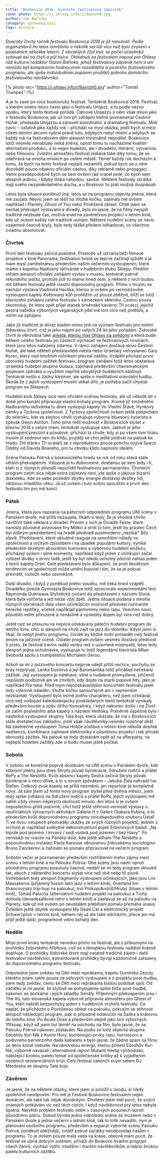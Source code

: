 ```yaml
---
title: "Boskovice 2016: Gianniho festivalový zápisník"
cover-photo: https://i.ohlasy.info/i/9axnzh0.jpg
author: Jan Bařinka
category: zpravodajství
tags: kultura
---
```


*Dvacátý čtvrtý ročník festivalu Boskovice 2016 je již minulostí. Podle organizátorů ho letos navštívilo o několik set lidí více než bylo zvykem v posledních několika letech. Z obvyklých čtyř tisíc se počet účastníků vyhoupl asi na čtyři a půl tisíce. Ohlédnutí za festivalem napsal pro Ohlasy náš kulturní redaktor Gianni Bařinka, jehož festivalový zápisník není a ani nemůže být komplexním hodnocením rozsáhlého a pestrého festivalového programu, ale spíše individuálním popisem prožitků jednoho domácího festivalového návštěvníka.*

{% photo src="https://i.ohlasy.info/i/9axnzh0.jpg" author="Tomáš Trumpeš" /%}

A je tu zase po roce boskovický festival. Tentokrát Boskovice 2016. Festival, o kterém místní mluví často jako o festivalu Unijazz, a to podle názvu spolku, který tento festival pořádá. Členové Unijazzu o něm však mluví jako o festivalu Boskovice, jak už loni při zahájení trefně poznamenal Čestmír Huňát, předseda Unijazzu a zároveň koordinátor a dramaturg festivalu. Mně navíc – ostatně jako každý rok – přichází na mysl otázka, jestli bych si mezi všemi letními akcemi vybral právě tuto, kdybych nebyl místní a kdybych se každý rok na festivalovém dění alespoň minimálně nepodílel. Boskovice totiž vesměs nenabízejí velká jména, oproti tomu tu nacházíme kvalitní alternativní produkci, a to nejen hudební, ale i divadelní, literární, výtvarnou nebo filmovou. Zvláštní atmosféru festival získává také díky tomu, že se odehrává na mnoha místech po celém městě. Téměř každý rok docházím k tomu, že bych na tento festival nejspíš nezamířil, pokud bych se o něm dozvěděl pouze nějakou oficiální cestou, díky reklamě nebo propagaci. Velmi pravděpodobně bych se sem ovšem rád vracel poté, co bych sem alespoň jednou, i kdyby třeba náhodou, zavítal. Některé festivaly zkrátka mají svého nezaměnitelného ducha, a u Boskovic to platí možná dvojnásob.

Letos byla situace poněkud jiná, letos se na programu objevila jména, která mě zaujala. Nejvíc jsem se těšil na Vložte kočku, zajímaly mě ovšem například i Planety, Ghost of You nebo Postižená oblast. Chtěl jsem se nechat  překvapit výstavami a divadly, bylo mi jasné, že na filmy nejspíš tradičně nezbude čas, možná snad na závěrečnou projekci v letním kině, kde už ovšem každý rok tradičně usínám. Některé hudební scény se navíc vzájemně časově kryly, bylo tedy těžké předem odhadovat, co všechno zvládnu absolvovat.

### Čtvrtek

První den festivalu začíná poklidně. Přestože už od rána běží filmové projekce v kině Panorama, festivaloví hosté se teprve začínají sjíždět a já mám mysl zaměstnanou především naším večerním vystoupením, které máme s kapelou Nadívaný skřivánek v hudebním klubu Sklepy. Předtím stíhám alespoň oficiální zahájení výstav v muzeu, tentokrát patrně rekordního počtu, protože jich tu máme hned osm, a některé z nich budou mít během festivalu ještě vlastní doprovodný program. Přímo v muzeu se nachází výstava Vladimíra Havlíka, kterou si ovšem po vernisážovém vystoupení kapely Květovaný kůň prohlížím už pouze zběžně, blíží se totiž slavnostní zahájení celého festivalu v zámeckém skleníku. Cestou pouze zkontroluji, že letos opět přijel stánek brněnské kavárny Tři ocásci, jejichž pestrá nabídka výborných veganských jídel mě loni více než potěšila, a mířím na zahájení.

Jako již tradičně je důraz kladen mimo jiné na význam festivalu pro místní židovskou čtvrť, což je jeho náplní po celých 24 let jeho pořádání. Židovské čtvrti je věnována také [anketa, kterou mají Ohlasy na svědomí](http://ohlasy.info/clanky/2016/07/anketa-zidovska-ctvrt.html) a která bude během celého festivalu po částech vycházet ve festivalových novinách, které jsou letos nabízeny zdarma. V rámci zahájení dostává slovo Čestmír Huňát, ale také někteří představitelé města nebo izraelský velvyslanec Gary Koren, který nad letošním ročníkem převzal záštitu. Vzápětí přichází první obrovský hudební zážitek festivalu, program zahájení totiž letos obstarává izraelská hudební skupina Gulaza, zajímavá především charismatickým projevem zpěváka a využitím nepříliš obvyklých hudebních nástrojů. Tentokrát nešlo o žádný klezmer, ale spíše o meditativní orientální hudbu. Škoda že z jejich vystoupení musím utíkat dřív, je potřeba začít chystat program na Sklepech.

Hudební klub Sklepy sice není oficiální scénou festivalu, ale už několik let v době jeho konání připravuje vlastní bohatý program. Kromě již zmíněného Nadívaného skřivánka tu dnes vystupují kapely Ve Vlastní Šťávě, Hynkovy zámky a Tyršova společnost. Z Tyršovy společnosti ovšem ještě pospíchám do skleníku, kde ve stejnou chvíli vystupuje výborný bluesový kytarista a zpěvák Gwyn Ashton. Toho jsme měli možnost v Boskovicích slyšet v březnu 2014 s celým triem, tentokrát vystupuje sám. Jakkoli je jeho vystoupení precizní a působivé, přichází ta chvíle, kdy si po všem tom hluku musím jít sednout ven do klidu, později se chci ještě podívat na palouk ke hradu. Od stánku Tří ocásků se z reproduktoru pouze potichu ozývá Space Oddity od Davida Bowieho, pro tu chvilku klidu naprosto ideální.

Scéna Palouku Potrvá u boskovického hradu se rok od roku stává stále větším překvapením. Vstupné je tu dobrovolné, dostanou se sem tedy i ti, kteří si z různých důvodů nepořídili festivalovou permanentku. Čtvrteční program zatím sice nějak extra zajímavý není, jde spíše o jakousi bizarní diskotéku, kde ze sebe poslední zbytky energie dostávají desítky lidí, většinou mladšího věku. Já už ovšem i tuto scénu opouštím a první den festivalu tím pro mě končí.

### Pátek

Jména, která jsou napsána na pátečním odpoledním programu UNI scény v Panském dvoře, mě příliš nezaujala, říkám si tedy, že je vhodná chvíle navštívit také některá z divadel. Prvním z nich je Divadlo Feste, které namísto původně avízované hry Mléko a strdí (o tom, jestli by praotec Čech byl dobrým prezidentem) na hradě předvádí postmoderní „nazikál“ Bílý slavík. Představení, které aktuálně reaguje na xenofobní nálady ve společnosti a určitým způsobem i na úpadek populární kultury, vyniká především skvělým absurdním humorem a výbornou hudební složkou, přicházejí ovšem i silné momenty, například když jeden z účinkující začal vybízet diváky v první řadě, jestli by byl někdo ochotný přečíst nahlas jeden z textů kapely Ortel. Celé představení bylo důkazem, že proti škodlivým tendencím ve společnosti může umění bojovat i tím, že se je pokusí převrátit, rozložit nebo zesměšnit.

Další divadlo, i když z poněkud jiného soudku, mě čeká hned vzápětí. Divadélko poezie Gymnázia Boskovice totiž zpracovalo experimentální text Raymonda Queneaua Stylistická cvičení do představení s názvem Slova, která byla vyřčena a jež nelze vzíti zpět. Jedna situace podaná v mnoha různých obměnách dala všem účinkůjícím možnost předvést rozmanité herecké rejstříky, včetně například pantomimy nebo rapu. Všechno navíc působilo velmi přirozeně a nenásilně a výsledný dojem byl více než dobrý.

Ještě než se přesunu na nejvíce očekávaný páteční hudební program do letního kina, chci si alespoň na chvíli zajít na jazz do skleníku. Kdysi jsem si říkal, že nebýt jiného programu, člověk by klidně mohl prosedět celý festival jenom na jazzové scéně. Ostatní program ovšem vesměs dostává přednost (i proto, že festival trávím raději venku než v uzavřené místnosti), letos tedy alespoň jedna ochutnávka, vystupuje tu totiž legendární klavírista Milan Svoboda spolu s trumpetistou Michalem Gerou.

Ačkoli se mi z jazzového koncertu nejprve odejít příliš nechce, pochyby se brzy rozplývají, Lenka Dusilová a její Baromantika totiž přinášejí nečekaný zážitek. Její vystoupení je naléhavé, silné a hudebně promyšlené, přičemž nepůsobí podbízivě ani ve chvílích, kdy dojde na starší popové hity, jako je například Pro tebe. Před mým nejočekávanějším koncertem festivalu jsem tedy výborně naladěn. Vložte kočku samozřejmě ani v nejmenším nezklamali. Vystoupení bylo mírně jiného charakteru, než jsem očekával, více než vodopád kaleidoskopicky poskládaných textů tentokrát vynikaly především housle a zpěv Jiřího Konvalinky, i když nakonec došlo i na Život ze zatím posledního alba kapely s názvem Hedvika. Poměrně úspěšné bylo i následné vystoupení skupiny Tata bojs, která ukázala, že má v Boskovicích stále dostatečnou základnu, poté však návštěvníky vesměs rozehnal déšť. Na závěrečné vystoupení Toma Holiče zůstává v letním kině několik desítek nadšenců, kombinace zajímavé elektroniky s působivou projekcí i tak přináší obrovský zážitek. Na palouk se tedy dostávám opět až na afterparty, na nejlepší hudební zážitky zde si budu muset ještě počkat.

### Sobota

V sobotu se konečně poprvé dostávám na UNI scénu v Panském dvoře, kde slibnými jmény jsou dnes Skrytý půvab byrokracie, Sdružení rodičů a přátel RoPy a The Nesbitts. Kvůli absenci kapely Sestra začíná Skrytý půvab byrokracie o něco dříve, a to s novým zpěvákem – Jakuba Žida nahradil Ivo Štefan. Celkový zvuk kapely se příliš nezměnil, jen repertoár je kompletně nový. Já sám jsem už tento nový program slyšel před dvěma měsíci, jsem tedy spíše zvědavý na Sdružení rodičů a přátel RoPy, jejich vystoupení mě zatím vždy vlivem nějakých okolností minulo. Ani letos si je ovšem neposlechnu příliš pozorně, chci totiž ještě stihnout vernisáž výstavy o neoficiálních výtvarných aktivitách Galerie H v Galerii Otakara Kubína, a to především kvůli doprovodnému programu voicebandového souboru ÚstaF. Ti  ve dvou vstupech předvádějí ukázky ze svých různých projektů, jedním z vrcholů je například svébytné dekonstruktivní pojetí Erbenových balad: „Na topole pod jezerem / krvavý / sedí vodník pod jezerem / bez hlavy“. Po vernisáži se vracím na Panský dvůr, kde ještě stíhám The Nesbitts a pozoruhodnou instalaci Pavla Karouse věnovanou židovskému sociologovi Bruno Zwickerovi a začínám se pomalu připravovat na večerní program.

Sobotní večer je poznamenán především roztříštením mého zájmu mezi scénu v letním kině a na Palouku Potrvá. Obě scény jsou navíc oproti původnímu programu posunuty časově, nedaří se mi tedy program skloubit tak, abych z některého koncertu slyšel více než dvě nebo tři písně. Vstřebávám tedy alespoň fragmenty vystoupení účinkujících, jako jsou Los Massakeros (příjemný fusion latin jazz v letním kině), Overland Inn (francouzský trip-hop na palouku), trio Prokop/Andršt/Hrubý (blues v letním kině), Tomáš Palucha (alternativní hudební projekt na palouku) a Tichá dohoda (devadesátkové retro v letním kině) a zastavuji se až na palouku na Planety, kde už mě ovšem po neustálém přebíhání pomalu přemáhá únava. Zvládám ještě zbytek vystoupení My Dead Cat a elektronický projekt Schwarzprior v letním kině, během něj už ale také odcházím, přece jen má přijít ještě další, programově velmi bohatý den.

### Neděle

Moje první kroky tentokrát nevedou přímo na festival, ale s příbuznými na prohlídku židovského hřbitova, což se s tématikou festivalu naštěstí krásně doplňuje. O prohlídky židovské čtvrti mají ostatně tradičně zájem i další festivaloví návštěvníci, komentované prohlídky bývají každoročně zařazeny do doprovodného programu festivalu.

Odpoledne jsem zvědav na Děti mezi reprákama, kapelu Dominika Zezuly, kterého znám zatím pouze ze sólových vystoupení a z projektu post-hudba, jsem tedy zvědav, čemu se Děti mezi reprákama budou podobat spíš. Od začátku je mi jasné, že stylově se pohybujeme spíše blíže post-hudbě, nakonec se dočkáme i jejich skladby Seriály. Příjemným překvapením jsou i The Ills, tato slovenská kapela výborně připravila atmosféru pro Ghost of You, kteří nabídli bezpochyby jeden z hudebních vrcholů festivalu. Co naplat, že přicházím o Postiženou oblast na palouku, pokusím se stihnout alespoň následující program, pak si případně odskočím na Šaška a královnu do letního kina. Po Acute Dose a především stejně jako loni výborných 1flfsoap, když už jsem byl téměř na odchodu na film, bylo jasné, že na Palouku Potrvá nakonec zůstávám. Na podiu se totiž objevila skupina Edoshův Kur-Ník z Kutné Hory, kombinující prvky rapu, horrorcoru a podivného perverzního dada kabaretu a bylo jasné, že žádné spaní na filmu se letos konat nebude. Na obrovskou energii, kterou přinesl Edoshův Kur-Ník, výborně navázali i alternativně rapoví Mutanti hledaj východisko, nabízející širokou paletu témat od společenské kritiky až k vyjádřením osobních existenciálních krizí. Celý festival zakončil svým setem DJ Mardosha ze skupiny Tata bojs.

### Závěrem

Je jasné, že na některé otázky, které jsem si položil v úvodu, si nikdy spolehlivě neodpovím. Pro mě je Festival Boskovice festivalem nejen domácím, ale také tak nějak domáckým. Chvílemi jsem měl pocit, že svých známých potkávám víc než těch cizích, i když návštěvnost prý letos nebyla špatná. Největší problém festivalu vidím v časových posunech oproti původnímu plánu. Dokud bývala jedna odpolední scéna za muzeem nebo v Panském dvoře a jedna večerní v letním kině, tak to tolik nevadilo, nyní je plánování osobního programu, především s expanzí výborné scény Palouku Potrvá, poněkud obtížnější, zvlášť pokud začátky neodpovídají časům v programu. To je ovšem pouze malá vada na kráse, obecně mám pocit, že festival se ubírá dobrým směrem, přiváží do Boskovic kvalitní program všech žánrů, vychází vstříc mladším i starším návštěvníkům a nabízí širokou paletu kulturních zážitků.
